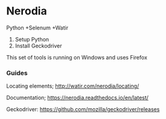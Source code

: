 # Nerodia 
Python +Selenum +Watir 
1. Setup Python
2. Install Geckodriver 

This set of tools is running on Windows and uses Firefox

### Guides

Locating elements; http://watir.com/nerodia/locating/

Documentation; https://nerodia.readthedocs.io/en/latest/

Geckodriver:
https://github.com/mozilla/geckodriver/releases
